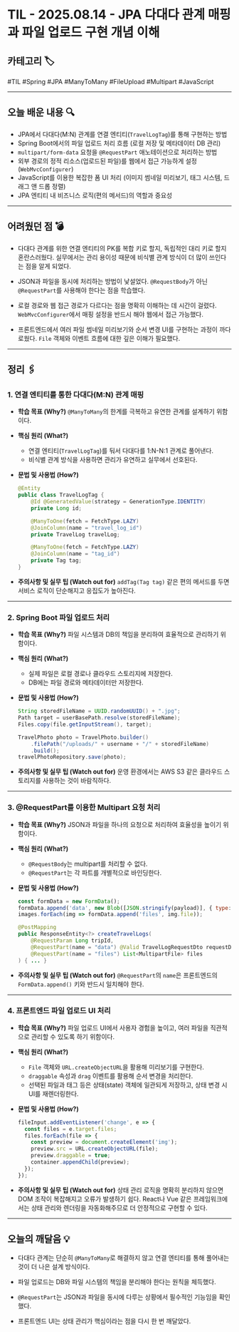 # TIL - 2025.08.14 - JPA 다대다 관계 매핑과 파일 업로드 구현 개념 이해

## 카테고리 🏷️

#TIL #Spring #JPA #ManyToMany #FileUpload #Multipart #JavaScript

---

## 오늘 배운 내용 🔍

* JPA에서 다대다(M\:N) 관계를 연결 엔티티(`TravelLogTag`)를 통해 구현하는 방법
* Spring Boot에서의 파일 업로드 처리 흐름 (로컬 저장 및 메타데이터 DB 관리)
* `multipart/form-data` 요청을 `@RequestPart` 애노테이션으로 처리하는 방법
* 외부 경로의 정적 리소스(업로드된 파일)를 웹에서 접근 가능하게 설정 (`WebMvcConfigurer`)
* JavaScript를 이용한 복잡한 폼 UI 처리 (이미지 썸네일 미리보기, 태그 시스템, 드래그 앤 드롭 정렬)
* JPA 엔티티 내 비즈니스 로직(편의 메서드)의 역할과 중요성

---

## 어려웠던 점 💣

* 다대다 관계를 위한 연결 엔티티의 PK를 복합 키로 할지, 독립적인 대리 키로 할지 혼란스러웠다. 실무에서는 관리 용이성 때문에 비식별 관계 방식이 더 많이 쓰인다는 점을 알게 되었다.

* JSON과 파일을 동시에 처리하는 방법이 낯설었다. `@RequestBody`가 아닌 `@RequestPart`를 사용해야 한다는 점을 학습했다.

* 로컬 경로와 웹 접근 경로가 다르다는 점을 명확히 이해하는 데 시간이 걸렸다. `WebMvcConfigurer`에서 매핑 설정을 반드시 해야 웹에서 접근 가능했다.

* 프론트엔드에서 여러 파일 썸네일 미리보기와 순서 변경 UI를 구현하는 과정이 까다로웠다. `File` 객체와 이벤트 흐름에 대한 깊은 이해가 필요했다.

---

## 정리 🖇️

### 1. 연결 엔티티를 통한 다대다(M\:N) 관계 매핑

* **학습 목표 (Why?)**
  `@ManyToMany`의 한계를 극복하고 유연한 관계를 설계하기 위함이다.

* **핵심 원리 (What?)**

  * 연결 엔티티(`TravelLogTag`)를 둬서 다대다를 1\:N-N:1 관계로 풀어낸다.
  * 비식별 관계 방식을 사용하면 관리가 유연하고 실무에서 선호된다.

* **문법 및 사용법 (How?)**

  ```java
  @Entity
  public class TravelLogTag {
      @Id @GeneratedValue(strategy = GenerationType.IDENTITY)
      private Long id;

      @ManyToOne(fetch = FetchType.LAZY)
      @JoinColumn(name = "travel_log_id")
      private TravelLog travelLog;

      @ManyToOne(fetch = FetchType.LAZY)
      @JoinColumn(name = "tag_id")
      private Tag tag;
  }
  ```

* **주의사항 및 실무 팁 (Watch out for)**
  `addTag(Tag tag)` 같은 편의 메서드를 두면 서비스 로직이 단순해지고 응집도가 높아진다.

---

### 2. Spring Boot 파일 업로드 처리

* **학습 목표 (Why?)**
  파일 시스템과 DB의 책임을 분리하여 효율적으로 관리하기 위함이다.

* **핵심 원리 (What?)**

  * 실제 파일은 로컬 경로나 클라우드 스토리지에 저장한다.
  * DB에는 파일 경로와 메타데이터만 저장한다.

* **문법 및 사용법 (How?)**

  ```java
  String storedFileName = UUID.randomUUID() + ".jpg";
  Path target = userBasePath.resolve(storedFileName);
  Files.copy(file.getInputStream(), target);

  TravelPhoto photo = TravelPhoto.builder()
      .filePath("/uploads/" + username + "/" + storedFileName)
      .build();
  travelPhotoRepository.save(photo);
  ```

* **주의사항 및 실무 팁 (Watch out for)**
  운영 환경에서는 AWS S3 같은 클라우드 스토리지를 사용하는 것이 바람직하다.

---

### 3. @RequestPart를 이용한 Multipart 요청 처리

* **학습 목표 (Why?)**
  JSON과 파일을 하나의 요청으로 처리하여 효율성을 높이기 위함이다.

* **핵심 원리 (What?)**

  * `@RequestBody`는 multipart를 처리할 수 없다.
  * `@RequestPart`는 각 파트를 개별적으로 바인딩한다.

* **문법 및 사용법 (How?)**

  ```javascript
  const formData = new FormData();
  formData.append('data', new Blob([JSON.stringify(payload)], { type: 'application/json' }));
  images.forEach(img => formData.append('files', img.file));
  ```

  ```java
  @PostMapping
  public ResponseEntity<?> createTravelLogs(
      @RequestParam Long tripId,
      @RequestPart(name = "data") @Valid TravelLogRequestDto requestDto,
      @RequestPart(name = "files") List<MultipartFile> files
  ) { ... }
  ```

* **주의사항 및 실무 팁 (Watch out for)**
  `@RequestPart`의 `name`은 프론트엔드의 `FormData.append()` 키와 반드시 일치해야 한다.

---

### 4. 프론트엔드 파일 업로드 UI 처리

* **학습 목표 (Why?)**
  파일 업로드 UI에서 사용자 경험을 높이고, 여러 파일을 직관적으로 관리할 수 있도록 하기 위함이다.

* **핵심 원리 (What?)**

  * `File` 객체와 `URL.createObjectURL`을 활용해 미리보기를 구현한다.
  * `draggable` 속성과 `drag` 이벤트를 활용해 순서 변경을 처리한다.
  * 선택된 파일과 태그 등은 상태(state) 객체에 일관되게 저장하고, 상태 변경 시 UI를 재렌더링한다.

* **문법 및 사용법 (How?)**

  ```javascript
  fileInput.addEventListener('change', e => {
    const files = e.target.files;
    files.forEach(file => {
      const preview = document.createElement('img');
      preview.src = URL.createObjectURL(file);
      preview.draggable = true;
      container.appendChild(preview);
    });
  });
  ```

* **주의사항 및 실무 팁 (Watch out for)**
  상태 관리 로직을 명확히 분리하지 않으면 DOM 조작이 복잡해지고 오류가 발생하기 쉽다. React나 Vue 같은 프레임워크에서는 상태 관리와 렌더링을 자동화해주므로 더 안정적으로 구현할 수 있다.

---

## 오늘의 깨달음 💡

* 다대다 관계는 단순히 `@ManyToMany`로 해결하지 않고 연결 엔티티를 통해 풀어내는 것이 더 나은 설계 방식이다.

* 파일 업로드는 DB와 파일 시스템의 책임을 분리해야 한다는 원칙을 체득했다.

* `@RequestPart`는 JSON과 파일을 동시에 다루는 상황에서 필수적인 기능임을 확인했다.

* 프론트엔드 UI는 상태 관리가 핵심이라는 점을 다시 한 번 깨달았다.